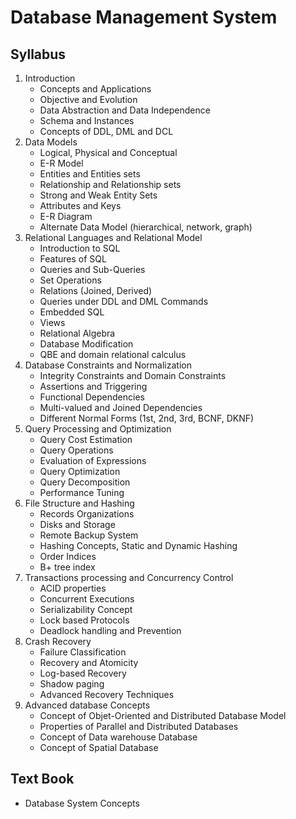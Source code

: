 # Database Management System

## Syllabus

1. Introduction
   - Concepts and Applications
   - Objective and Evolution
   - Data Abstraction and Data Independence
   - Schema and Instances
   - Concepts of DDL, DML and DCL
2. Data Models
   - Logical, Physical and Conceptual
   - E-R Model
   - Entities and Entities sets
   - Relationship and Relationship sets
   - Strong and Weak Entity Sets
   - Attributes and Keys
   - E-R Diagram
   - Alternate Data Model (hierarchical, network, graph)
3. Relational Languages and Relational Model
   - Introduction to SQL
   - Features of SQL
   - Queries and Sub-Queries
   - Set Operations
   - Relations (Joined, Derived)
   - Queries under DDL and DML Commands
   - Embedded SQL
   - Views
   - Relational Algebra
   - Database Modification
   - QBE and domain relational calculus
4. Database Constraints and Normalization
   - Integrity Constraints and Domain Constraints
   - Assertions and Triggering
   - Functional Dependencies
   - Multi-valued and Joined Dependencies
   - Different Normal Forms (1st, 2nd, 3rd, BCNF, DKNF)
5. Query Processing and Optimization
   - Query Cost Estimation
   - Query Operations
   - Evaluation of Expressions
   - Query Optimization
   - Query Decomposition
   - Performance Tuning
6. File Structure and Hashing
   - Records Organizations
   - Disks and Storage
   - Remote Backup System
   - Hashing Concepts, Static and Dynamic Hashing
   - Order Indices
   - B+ tree index
7. Transactions processing and Concurrency Control
   - ACID properties
   - Concurrent Executions
   - Serializability Concept
   - Lock based Protocols
   - Deadlock handling and Prevention
8. Crash Recovery
   - Failure Classification
   - Recovery and Atomicity
   - Log-based Recovery
   - Shadow paging
   - Advanced Recovery Techniques
9. Advanced database Concepts
   - Concept of Objet-Oriented and Distributed Database Model
   - Properties of Parallel and Distributed Databases
   - Concept of Data warehouse Database
   - Concept of Spatial Database

## Text Book

- Database System Concepts
